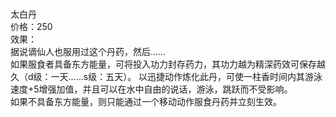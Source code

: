 <title>太白丹</title>
<meta name="GENERATOR" content="WinCHM">
<meta http-equiv="Content-Type" content="text/html; charset=gb2312">
<br>
<br>太白丹
<br>价格：250
<br>效果：
<br>据说谪仙人也服用过这个丹药，然后……
<br>如果服食者具备东方能量，可将投入功力封存药力，其功力越为精深药效可保存越久（d级：一天……s级：五天）。 以迅捷动作炼化此丹，可使一柱香时间内其游泳速度+5增强加值，并且可以在水中自由的说话，游泳，跳跃而不受影响。 
<br>如果不具备东方能量，则只能通过一个移动动作服食丹药并立刻生效。
<br>